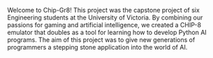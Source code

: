 Welcome to Chip-Gr8! This project was the capstone project of six Engineering students at the University of Victoria. 
By combining our passions for gaming and artificial intelligence, we created a CHIP-8 emulator that doubles as a tool for learning how to develop Python AI programs. The aim of this project was to give new generations of programmers a stepping stone application into the world of AI.
